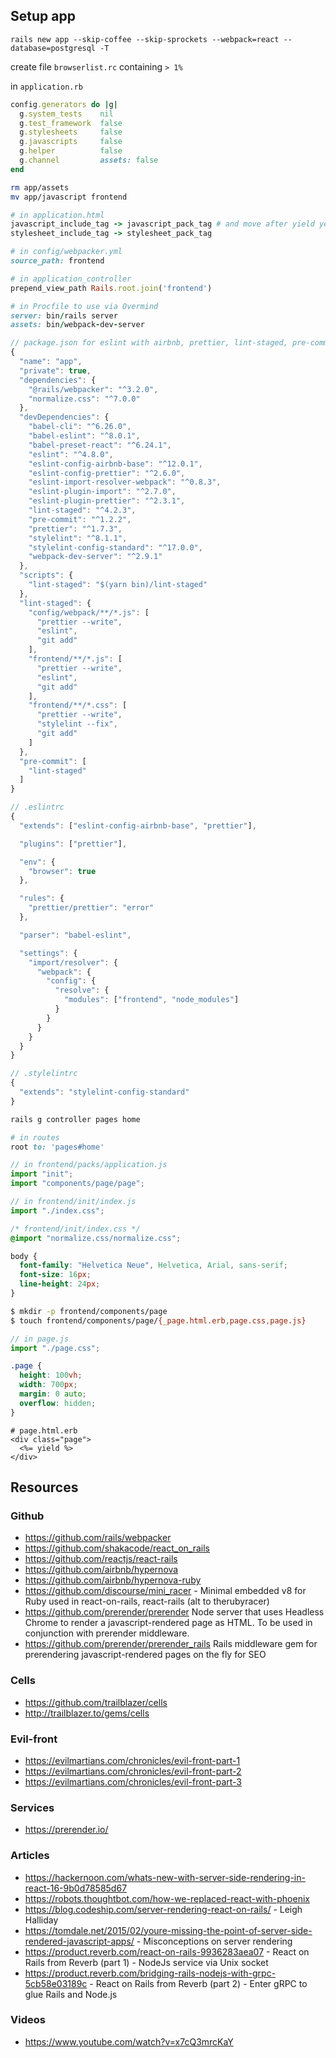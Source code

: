 ## Setup app
`rails new app --skip-coffee --skip-sprockets --webpack=react --database=postgresql -T`

create file `browserlist.rc` containing `> 1%`

in `application.rb`

```ruby
config.generators do |g|
  g.system_tests    nil
  g.test_framework  false
  g.stylesheets     false
  g.javascripts     false
  g.helper          false
  g.channel         assets: false
end
```

```bash
rm app/assets
mv app/javascript frontend
```

```ruby
# in application.html
javascript_include_tag -> javascript_pack_tag # and move after yield yet
stylesheet_include_tag -> stylesheet_pack_tag
```

```ruby
# in config/webpacker.yml
source_path: frontend

# in application_controller
prepend_view_path Rails.root.join('frontend')

# in Procfile to use via Overmind
server: bin/rails server
assets: bin/webpack-dev-server
```

```javascript
// package.json for eslint with airbnb, prettier, lint-staged, pre-commit, sytlelint for css, lint-staged hook
{
  "name": "app",
  "private": true,
  "dependencies": {
    "@rails/webpacker": "^3.2.0",
    "normalize.css": "^7.0.0"
  },
  "devDependencies": {
    "babel-cli": "^6.26.0",
    "babel-eslint": "^8.0.1",
    "babel-preset-react": "^6.24.1",
    "eslint": "^4.8.0",
    "eslint-config-airbnb-base": "^12.0.1",
    "eslint-config-prettier": "^2.6.0",
    "eslint-import-resolver-webpack": "^0.8.3",
    "eslint-plugin-import": "^2.7.0",
    "eslint-plugin-prettier": "^2.3.1",
    "lint-staged": "^4.2.3",
    "pre-commit": "^1.2.2",
    "prettier": "^1.7.3",
    "stylelint": "^8.1.1",
    "stylelint-config-standard": "^17.0.0",
    "webpack-dev-server": "^2.9.1"
  },
  "scripts": {
    "lint-staged": "$(yarn bin)/lint-staged"
  },
  "lint-staged": {
    "config/webpack/**/*.js": [
      "prettier --write",
      "eslint",
      "git add"
    ],
    "frontend/**/*.js": [
      "prettier --write",
      "eslint",
      "git add"
    ],
    "frontend/**/*.css": [
      "prettier --write",
      "stylelint --fix",
      "git add"
    ]
  },
  "pre-commit": [
    "lint-staged"
  ]
}

```

```javascript
// .eslintrc
{
  "extends": ["eslint-config-airbnb-base", "prettier"],

  "plugins": ["prettier"],

  "env": {
    "browser": true
  },

  "rules": {
    "prettier/prettier": "error"
  },

  "parser": "babel-eslint",

  "settings": {
    "import/resolver": {
      "webpack": {
        "config": {
          "resolve": {
            "modules": ["frontend", "node_modules"]
          }
        }
      }
    }
  }
}
```

```javascript
// .stylelintrc
{
  "extends": "stylelint-config-standard"
}
```


```bash
rails g controller pages home
```

```ruby
# in routes
root to: 'pages#home'
```

```javascript
// in frontend/packs/application.js
import "init";
import "components/page/page";

// in frontend/init/index.js
import "./index.css";
```

```css
/* frontend/init/index.css */
@import "normalize.css/normalize.css";

body {
  font-family: "Helvetica Neue", Helvetica, Arial, sans-serif;
  font-size: 16px;
  line-height: 24px;
}
```

```bash
$ mkdir -p frontend/components/page
$ touch frontend/components/page/{_page.html.erb,page.css,page.js}
```

```javascript
// in page.js
import "./page.css";
```

```css
.page {
  height: 100vh;
  width: 700px;
  margin: 0 auto;
  overflow: hidden;
}
```

```erb
# page.html.erb
<div class="page">
  <%= yield %>
</div>
```


## Resources

### Github
- https://github.com/rails/webpacker
- https://github.com/shakacode/react_on_rails
- https://github.com/reactjs/react-rails
- https://github.com/airbnb/hypernova
- https://github.com/airbnb/hypernova-ruby
- https://github.com/discourse/mini_racer - Minimal embedded v8 for Ruby used in react-on-rails, react-rails (alt to therubyracer)
- https://github.com/prerender/prerender Node server that uses Headless Chrome to render a javascript-rendered page as HTML. To be used in conjunction with prerender middleware.
- https://github.com/prerender/prerender_rails Rails middleware gem for prerendering javascript-rendered pages on the fly for SEO

### Cells
- https://github.com/trailblazer/cells
- http://trailblazer.to/gems/cells

### Evil-front
- https://evilmartians.com/chronicles/evil-front-part-1
- https://evilmartians.com/chronicles/evil-front-part-2
- https://evilmartians.com/chronicles/evil-front-part-3

### Services
- https://prerender.io/

### Articles
- https://hackernoon.com/whats-new-with-server-side-rendering-in-react-16-9b0d78585d67
- https://robots.thoughtbot.com/how-we-replaced-react-with-phoenix
- https://blog.codeship.com/server-rendering-react-on-rails/ - Leigh Halliday
- https://tomdale.net/2015/02/youre-missing-the-point-of-server-side-rendered-javascript-apps/ - Misconceptions on server rendering
- https://product.reverb.com/react-on-rails-9936283aea07 - React on Rails from Reverb (part 1) - NodeJs service via Unix socket
- https://product.reverb.com/bridging-rails-nodejs-with-grpc-5cb58e03189c - React on Rails from Reverb (part 2) - Enter gRPC to glue Rails and Node.js

### Videos
- https://www.youtube.com/watch?v=x7cQ3mrcKaY
